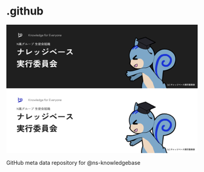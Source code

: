 # .github

![Knowledgebase Executive Committee header for dark mode](/nnn_dark.png#gh-dark-mode-only)
![Knowledgebase Executive Committee header for white mode](/nnn_white.png#gh-light-mode-only)

GitHub meta data repository for @ns-knowledgebase